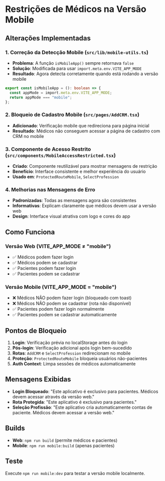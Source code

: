 # Restrições de Médicos na Versão Mobile

## Alterações Implementadas

### 1. Correção da Detecção Mobile (`src/lib/mobile-utils.ts`)

- **Problema**: A função `isMobileApp()` sempre retornava `false`
- **Solução**: Modificada para usar `import.meta.env.VITE_APP_MODE`
- **Resultado**: Agora detecta corretamente quando está rodando a versão mobile

```typescript
export const isMobileApp = (): boolean => {
  const appMode = import.meta.env.VITE_APP_MODE;
  return appMode === "mobile";
};
```

### 2. Bloqueio de Cadastro Mobile (`src/pages/AddCRM.tsx`)

- **Adicionado**: Verificação mobile que redireciona para página inicial
- **Resultado**: Médicos não conseguem acessar a página de cadastro com CRM no mobile

### 3. Componente de Acesso Restrito (`src/components/MobileAccessRestricted.tsx`)

- **Criado**: Componente reutilizável para mostrar mensagens de restrição
- **Benefício**: Interface consistente e melhor experiência do usuário
- **Usado em**: `ProtectedRouteMobile`, `SelectProfession`

### 4. Melhorias nas Mensagens de Erro

- **Padronizadas**: Todas as mensagens agora são consistentes
- **Informativas**: Explicam claramente que médicos devem usar a versão web
- **Design**: Interface visual atrativa com logo e cores do app

## Como Funciona

### Versão Web (VITE_APP_MODE ≠ "mobile")

- ✅ Médicos podem fazer login
- ✅ Médicos podem se cadastrar
- ✅ Pacientes podem fazer login
- ✅ Pacientes podem se cadastrar

### Versão Mobile (VITE_APP_MODE = "mobile")

- ❌ Médicos NÃO podem fazer login (bloqueado com toast)
- ❌ Médicos NÃO podem se cadastrar (rota não disponível)
- ✅ Pacientes podem fazer login normalmente
- ✅ Pacientes podem se cadastrar automaticamente

## Pontos de Bloqueio

1. **Login**: Verificação prévia no localStorage antes do login
2. **Pós-login**: Verificação adicional após login bem-sucedido
3. **Rotas**: `AddCRM` e `SelectProfession` redirecionam no mobile
4. **Proteção**: `ProtectedRouteMobile` bloqueia usuários não-pacientes
5. **Auth Context**: Limpa sessões de médicos automaticamente

## Mensagens Exibidas

- **Login Bloqueado**: "Este aplicativo é exclusivo para pacientes. Médicos devem acessar através da versão web."
- **Rota Protegida**: "Este aplicativo é exclusivo para pacientes."
- **Seleção Profissão**: "Este aplicativo cria automaticamente contas de paciente. Médicos devem acessar a versão web."

## Builds

- **Web**: `npm run build` (permite médicos e pacientes)
- **Mobile**: `npm run mobile:build` (apenas pacientes)

## Teste

Execute `npm run mobile:dev` para testar a versão mobile localmente.
